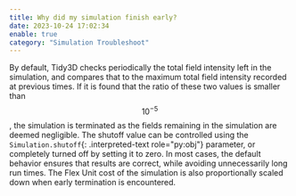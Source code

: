 ```yaml
---
title: Why did my simulation finish early?
date: 2023-10-24 17:02:34
enable: true
category: "Simulation Troubleshoot"
---
```

By default, Tidy3D checks periodically the total field intensity left in
the simulation, and compares that to the maximum total field intensity
recorded at previous times. If it is found that the ratio of these two
values is smaller than $$10^{-5}$$, the simulation is terminated as the
fields remaining in the simulation are deemed negligible. The shutoff
value can be controlled using the
`Simulation.shutoff`{: .interpreted-text role="py:obj"} parameter, or
completely turned off by setting it to zero. In most cases, the default
behavior ensures that results are correct, while avoiding unnecessarily
long run times. The Flex Unit cost of the simulation is also
proportionally scaled down when early termination is encountered.


